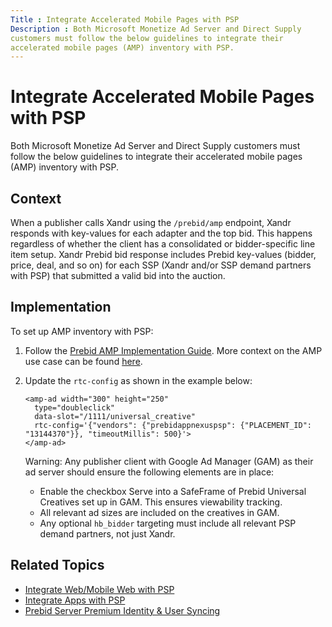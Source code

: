 ```yaml
---
Title : Integrate Accelerated Mobile Pages with PSP
Description : Both Microsoft Monetize Ad Server and Direct Supply
customers must follow the below guidelines to integrate their
accelerated mobile pages (AMP) inventory with PSP.
---
```



# Integrate Accelerated Mobile Pages with PSP





Both Microsoft Monetize Ad Server and Direct Supply
customers must follow the below guidelines to integrate their
accelerated mobile pages (AMP) inventory with PSP.





## Context

When a publisher calls Xandr using the
`/prebid/amp` endpoint, Xandr responds with
key-values for each adapter and the top bid. This happens regardless of
whether the client has a consolidated or bidder-specific line item
setup. Xandr Prebid bid response includes Prebid
key-values (bidder, price, deal, and so on) for each SSP (Xandr and/or
SSP demand partners with PSP) that submitted a valid bid into the
auction.



<div id="integrate-an-ad-server-with-accelerated-mobile-pages__section-59492b54-8841-462b-8615-c6afeec1e56a"
>

## Implementation

To set up AMP inventory with PSP:

<div id="integrate-an-ad-server-with-accelerated-mobile-pages__p-7b3bb678-3564-40dc-81ed-2c3feb7c0168"
>

1.  Follow the <a
    href="https://docs.prebid.org/dev-docs/show-prebid-ads-on-amp-pages.html"
    class="xref" target="_blank">Prebid AMP Implementation Guide</a>.
    More context on the AMP use case can be found
    <a href="https://docs.prebid.org/prebid-server/use-cases/pbs-amp.html"
    class="xref" target="_blank">here</a>.

2.  Update the `rtc-config` as shown in the example below:

    ``` pre
    <amp-ad width="300" height="250"
      type="doubleclick"
      data-slot="/1111/universal_creative"
      rtc-config='{"vendors": {"prebidappnexuspsp": {"PLACEMENT_ID": "13144370"}}, "timeoutMillis": 500}'>
    </amp-ad> 
    ```

    

    Warning:
    Any publisher client with Google Ad Manager (GAM) as their ad server
    should ensure the following elements are in place:

    - Enable the checkbox Serve into a
      SafeFrame of Prebid Universal Creatives set up in GAM. This
      ensures viewability tracking.
    - All relevant ad sizes are included on the creatives in GAM.
    - Any optional `hb_bidder` targeting must include all relevant PSP
      demand partners, not just Xandr.

    





<div id="integrate-an-ad-server-with-accelerated-mobile-pages__section_mqd_nh1_nmb"
>

## Related Topics

- <a href="integrate-web-mobile-web-with-psp.html" class="xref">Integrate
  Web/Mobile Web with PSP</a>
- <a href="integrate-apps-with-psp.html" class="xref">Integrate Apps with
  PSP</a>
- <a href="prebid-server-premium-identity-and-user-syncing.html"
  class="xref">Prebid Server Premium Identity &amp; User Syncing</a>






